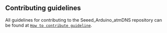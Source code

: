 ## Contributing guidelines

All guidelines for contributing to the Seeed_Arduino_atmDNS repository can be found at [`How to contribute guideline`](https://github.com/Seeed-Studio/Seeed_Arduino_atmDNS/wiki/How_to_contribute).
